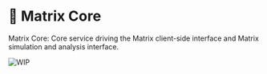# 🌌 Matrix Core
Matrix Core: Core service driving the Matrix client-side interface and Matrix simulation and analysis interface.


![WIP](https://img.shields.io/badge/%20%F0%9F%9A%A7%20-Work%20in%20progress-important)

